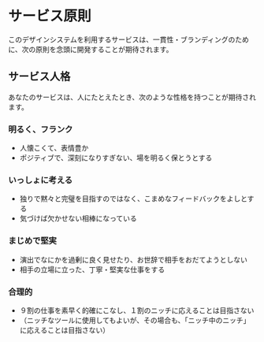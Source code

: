 # サービス原則

このデザインシステムを利用するサービスは、一貫性・ブランディングのために、次の原則を念頭に開発することが期待されます。

## サービス人格

あなたのサービスは、人にたとえたとき、次のような性格を持つことが期待されます。

### 明るく、フランク

- 人懐こくて、表情豊か
- ポジティブで、深刻になりすぎない、場を明るく保とうとする

### いっしょに考える

- 独りで黙々と完璧を目指すのではなく、こまめなフィードバックをよしとする
- 気づけば欠かせない相棒になっている

### まじめで堅実

- 演出でなにかを過剰に良く見せたり、お世辞で相手をおだてようとしない
- 相手の立場に立った、丁寧・堅実な仕事をする

### 合理的

- ９割の仕事を素早く的確にこなし、１割のニッチに応えることは目指さない
- （ニッチなツールに使用してもよいが、その場合も、「ニッチ中のニッチ」に応えることは目指さない）
